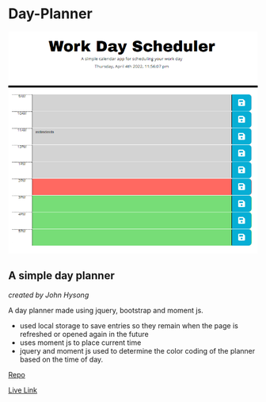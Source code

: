 # Day-Planner

![day planner screenshot](screenshot.png)
## A simple day planner
*created by John Hysong*

A day planner made using jquery, bootstrap and moment js.

- used local storage to save entries so they remain when the page is refreshed or opened again in the future
- uses moment js to place current time
- jquery and moment js used to determine the color coding of the planner based on the time of day.

[Repo](https://github.com/johnatticus/Day-Planner)

[Live Link](https://johnatticus.github.io/Day-Planner/)